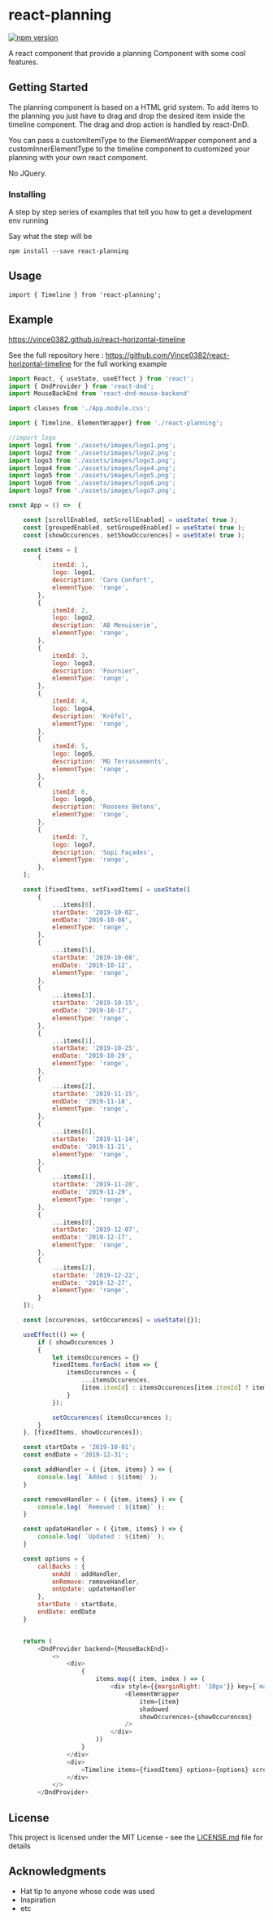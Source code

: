 # react-planning

[![npm version](https://badge.fury.io/js/react-planning.svg)](https://badge.fury.io/js/react-planning)

A react component that provide a planning Component with some cool features.

## Getting Started

The planning component is based on a HTML grid system. To add items to the planning you just have to drag and drop the desired item inside the timeline component.
The drag and drop action is handled by react-DnD.

You can pass a customItemType to the ElementWrapper component and a customInnerElementType to the timeline component to customized your planning with your own react component.

No JQuery.

### Installing

A step by step series of examples that tell you how to get a development env running

Say what the step will be

```
npm install --save react-planning
```

## Usage

```
import { Timeline } from 'react-planning';
```

## Example

https://vince0382.github.io/react-horizontal-timeline

See the full repository here : https://github.com/Vince0382/react-horizontal-timeline for the full working example

```javascript
import React, { useState, useEffect } from 'react';
import { DndProvider } from 'react-dnd';
import MouseBackEnd from 'react-dnd-mouse-backend'

import classes from './App.module.css';

import { Timeline, ElementWrapper} from './react-planning';

//import logo
import logo1 from './assets/images/logo1.png';
import logo2 from './assets/images/logo2.png';
import logo3 from './assets/images/logo3.png';
import logo4 from './assets/images/logo4.png';
import logo5 from './assets/images/logo5.png';
import logo6 from './assets/images/logo6.png';
import logo7 from './assets/images/logo7.png';

const App = () =>  {

    const [scrollEnabled, setScrollEnabled] = useState( true );
    const [groupedEnabled, setGroupedEnabled] = useState( true );
    const [showOccurences, setShowOccurences] = useState( true );

    const items = [
        {
            itemId: 1,
            logo: logo1,
            description: 'Caro Confort',
            elementType: 'range',
        },
        {
            itemId: 2,
            logo: logo2,
            description: 'AB Menuiserie',
            elementType: 'range',
        },
        {
            itemId: 3,
            logo: logo3,
            description: 'Fournier',
            elementType: 'range',
        },
        {
            itemId: 4,
            logo: logo4,
            description: 'Krëfel',
            elementType: 'range',
        },
        {
            itemId: 5,
            logo: logo5,
            description: 'MG Terrassements',
            elementType: 'range',
        },
        {
            itemId: 6,
            logo: logo6,
            description: 'Roosens Bétons',
            elementType: 'range',
        },
        {
            itemId: 7,
            logo: logo7,
            description: 'Sopi Façades',
            elementType: 'range',
        },
    ];

    const [fixedItems, setFixedItems] = useState([
        {
            ...items[0],
            startDate: '2019-10-02',
            endDate: '2019-10-08',
            elementType: 'range',
        },
        {
            ...items[5],
            startDate: '2019-10-08',
            endDate: '2019-10-12',
            elementType: 'range',
        },
        {
            ...items[3],
            startDate: '2019-10-15',
            endDate: '2019-10-17',
            elementType: 'range',
        },
        {
            ...items[1],
            startDate: '2019-10-25',
            endDate: '2019-10-29',
            elementType: 'range',
        },
        {
            ...items[2],
            startDate: '2019-11-15',
            endDate: '2019-11-18',
            elementType: 'range',
        },
        {
            ...items[6],
            startDate: '2019-11-14',
            endDate: '2019-11-21',
            elementType: 'range',
        },
        {
            ...items[1],
            startDate: '2019-11-20',
            endDate: '2019-11-29',
            elementType: 'range',
        },
        {
            ...items[0],
            startDate: '2019-12-07',
            endDate: '2019-12-17',
            elementType: 'range',
        },
        {
            ...items[2],
            startDate: '2019-12-22',
            endDate: '2019-12-27',
            elementType: 'range',
        }
    ]);

    const [occurences, setOccurences] = useState({});

    useEffect(() => {
        if ( showOccurences )
        {
            let itemsOccurences = {}
            fixedItems.forEach( item => {
                itemsOccurences = {
                    ...itemsOccurences,
                    [item.itemId] : itemsOccurences[item.itemId] ? itemsOccurences[item.itemId]  + 1 : 1
                }
            });

            setOccurences( itemsOccurences );
        }
    }, [fixedItems, showOccurences]);

    const startDate = '2019-10-01';
    const endDate = '2019-12-31';

    const addHandler = ( {item, items} ) => {
        console.log( `Added : ${item}` );
    }

    const removeHandler = ( {item, items} ) => {
        console.log( `Removed : ${item}` );
    }

    const updateHandler = ( {item, items} ) => {
        console.log( `Updated : ${item}` );
    }

    const options = {
        callBacks : {
            onAdd : addHandler,
            onRemove: removeHandler,
            onUpdate: updateHandler
        },
        startDate : startDate, 
        endDate: endDate
    }


    return (
        <DndProvider backend={MouseBackEnd}>
            <>
                <div>
                    {
                        items.map(( item, index ) => (
                            <div style={{marginRight: '10px'}} key={`main_item_${index}`}>
                                <ElementWrapper 
                                    item={item}
                                    shadowed
                                    showOccurences={showOccurences}
                                />
                            </div>
                        ))
                    }
                </div>
                <div>
                    <Timeline items={fixedItems} options={options} scroll={scrollEnabled} grouped={groupedEnabled}/>
                </div>
            </>
        </DndProvider>


```

## License

This project is licensed under the MIT License - see the [LICENSE.md](LICENSE.md) file for details

## Acknowledgments

* Hat tip to anyone whose code was used
* Inspiration
* etc
